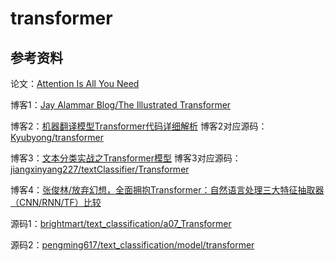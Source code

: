 # transformer

## 参考资料

论文：[Attention Is All You Need](https://arxiv.org/pdf/1706.03762.pdf)

博客1：[Jay Alammar Blog/The Illustrated Transformer](https://jalammar.github.io/illustrated-transformer)

博客2：[机器翻译模型Transformer代码详细解析](https://blog.csdn.net/mijiaoxiaosan/article/details/74909076)
博客2对应源码：[Kyubyong/transformer](https://github.com/Kyubyong/transformer)

博客3：[文本分类实战之Transformer模型](https://www.cnblogs.com/jiangxinyang/p/10210813.html)
博客3对应源码：[jiangxinyang227/textClassifier/Transformer](https://github.com/jiangxinyang227/textClassifier/tree/master/Transformer)

博客4：[张俊林/放弃幻想，全面拥抱Transformer：自然语言处理三大特征抽取器（CNN/RNN/TF）比较](https://zhuanlan.zhihu.com/p/54743941)

源码1：[brightmart/text_classification/a07_Transformer](https://github.com/brightmart/text_classification/tree/master/a07_Transformer)

源码2：[pengming617/text_classification/model/transformer](https://github.com/pengming617/text_classification/tree/master/model/transformer)


